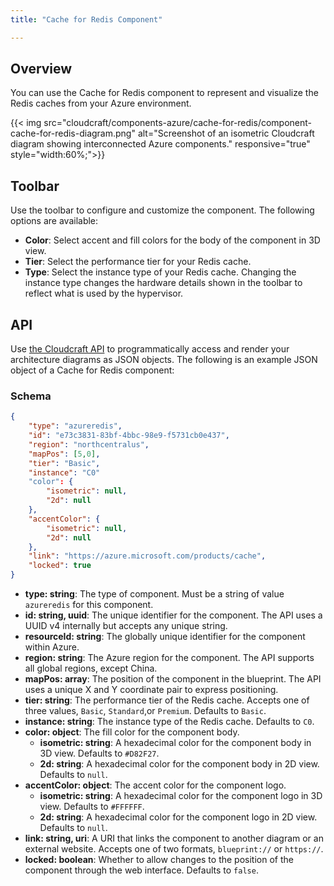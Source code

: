 ```yaml
---
title: "Cache for Redis Component"

---
```


## Overview

You can use the Cache for Redis component to represent and visualize the Redis caches from your Azure environment.

{{< img src="cloudcraft/components-azure/cache-for-redis/component-cache-for-redis-diagram.png" alt="Screenshot of an isometric Cloudcraft diagram showing interconnected Azure components." responsive="true" style="width:60%;">}}

## Toolbar

Use the toolbar to configure and customize the component. The following options are available:

- **Color**: Select accent and fill colors for the body of the component in 3D view.
- **Tier**: Select the performance tier for your Redis cache.
- **Type**: Select the instance type of your Redis cache. Changing the instance type changes the hardware details shown in the toolbar to reflect what is used by the hypervisor.

## API

Use [the Cloudcraft API][1] to programmatically access and render your architecture diagrams as JSON objects. The following is an example JSON object of a Cache for Redis component:

### Schema

```json
{
	"type": "azureredis",
	"id": "e73c3831-83bf-4bbc-98e9-f5731cb0e437",
	"region": "northcentralus",
	"mapPos": [5,0],
	"tier": "Basic",
	"instance": "C0"
	"color": {
		"isometric": null,
		"2d": null
	},
	"accentColor": {
		"isometric": null,
		"2d": null
	},
	"link": "https://azure.microsoft.com/products/cache",
	"locked": true
}
```

- **type: string**: The type of component. Must be a string of value `azureredis` for this component.
- **id: string, uuid**: The unique identifier for the component. The API uses a UUID v4 internally but accepts any unique string.
- **resourceId: string**: The globally unique identifier for the component within Azure.
- **region: string**: The Azure region for the component. The API supports all global regions, except China.
- **mapPos: array**: The position of the component in the blueprint. The API uses a unique X and Y coordinate pair to express positioning.
- **tier: string**: The performance tier of the Redis cache.  Accepts one of three values, `Basic`, `Standard`,or `Premium`. Defaults to `Basic`.
- **instance: string**: The instance type of the Redis cache. Defaults to `C0`.
- **color: object**: The fill color for the component body.
  - **isometric: string**: A hexadecimal color for the component body in 3D view. Defaults to `#D82F27`.
  - **2d: string**: A hexadecimal color for the component body in 2D view. Defaults to `null`.
- **accentColor: object**: The accent color for the component logo.
  - **isometric: string**: A hexadecimal color for the component logo in 3D view. Defaults to `#FFFFFF`.
  - **2d: string**: A hexadecimal color for the component logo in 2D view. Defaults to `null`.
- **link: string, uri**: A URI that links the component to another diagram or an external website. Accepts one of two formats, `blueprint://` or `https://`.
- **locked: boolean**: Whether to allow changes to the position of the component through the web interface. Defaults to `false`.

[1]: https://developers.cloudcraft.co/
